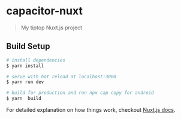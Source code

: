 # capacitor-nuxt

> My tiptop Nuxt.js project

## Build Setup

``` bash
# install dependencies
$ yarn install

# serve with hot reload at localhost:3000
$ yarn run dev

# build for production and run npx cap copy for android
$ yarn  build

```

For detailed explanation on how things work, checkout [Nuxt.js docs](https://nuxtjs.org).
